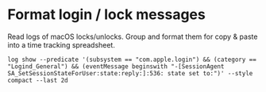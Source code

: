 # Format login / lock messages

Read logs of macOS locks/unlocks. Group and format them for copy & paste into a time tracking spreadsheet.

```console
log show --predicate '(subsystem == "com.apple.login") && (category == "Logind_General") && (eventMessage beginswith "-[SessionAgent SA_SetSessionStateForUser:state:reply:]:536: state set to:")' --style compact --last 2d
```
